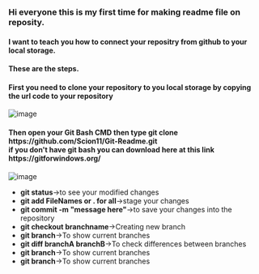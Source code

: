 <h3>Hi everyone this is my first time for making readme file on reposity.</h3>

<h4>I want to teach you how to connect your repositry from github to your local storage.</h4>

<h4>These are the steps.</h4>

<h4>First you need to clone your repository to you local storage by copying the url code to your repository</h4>

![image](https://user-images.githubusercontent.com/115534128/196777825-1a7d0a94-4791-4fc6-8092-f8c450d45ddb.png)

<h4>
  Then open your Git Bash CMD then type git clone https://github.com/Scion11/Git-Readme.git <br>
  if you don't have git bash you can download here at this link https://gitforwindows.org/
</h4>

![image](https://user-images.githubusercontent.com/115534128/196784442-b4570ec6-ca5f-4d95-a653-de56111d802d.png)


<ul>
  <li><strong>git status</strong>->to see your modified changes</li>
  <li><strong>git add FileNames or . for all</strong>->stage your changes</li>
  <li><strong>git commit -m "message here"</strong>->to save your changes into the repository</li>
  <li><strong>git checkout branchname</strong>->Creating new branch</li>
  <li><strong>git branch</strong>->To show current branches</li>
  <li><strong>git diff branchA branchB</strong>->To check differences between branches</li>
  <li><strong>git branch</strong>->To show current branches</li>
  <li><strong>git branch</strong>->To show current branches</li>
</ul>
